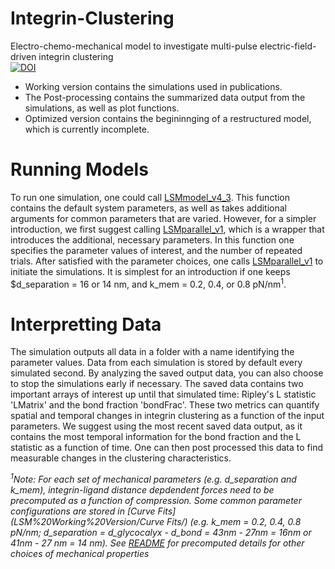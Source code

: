 # Integrin-Clustering  
Electro-chemo-mechanical model to investigate multi-pulse electric-field-driven integrin clustering  
[![DOI](https://zenodo.org/badge/269767974.svg)](https://zenodo.org/badge/latestdoi/269767974)

* Working version contains the simulations used in publications.
* The Post-processing contains the summarized data output from the simulations, as well as plot functions.
* Optimized version contains the begininnging of a restructured model, which is currently incomplete.

# Running Models
To run one simulation, one could call [LSMmodel_v4_3](LSM%20Working%20Version/LSMmodel_v4_3.m). This function contains the default system parameters, as well as takes additional arguments for common parameters that are varied. However, for a simpler introduction, we first suggest calling [LSMparallel_v1](LSM%20Working%20Version/LSMparallel_v1.m), which is a wrapper that introduces the additional, necessary parameters.
In this function one specifies the parameter values of interest, and the number of repeated trials.
After satisfied with the parameter choices, one calls [LSMparallel_v1](LSM%20Working%20Version/LSMparallel_v1.m) to initiate the simulations. It is simplest for an introduction if one keeps $d_separation = 16 or 14 nm, and k_mem = 0.2, 0.4, or 0.8 pN/nm<sup>1</sup>.

# Interpretting Data
The simulation outputs all data in a folder with a name identifying the parameter values. Data from each simulation is stored by default every simulated second. By analyzing the saved output data, you can also choose to stop the simulations early if necessary.
The saved data contains two important arrays of interest up until that simulated time: Ripley's L statistic 'LMatrix' and the bond fraction 'bondFrac'. 
These two metrics can quantify spatial and temporal changes in integrin clustering as a function of the input parameters.
We suggest using the most recent saved data output, as it contains the most temporal information for the bond fraction and the L statistic as a function of time.
One can then post processed this data to find measurable changes in the clustering characteristics.

*<sup>1</sup>Note: For each set of mechanical parameters (e.g. d_separation and k_mem), integrin-ligand distance depdendent forces need to be precomputed as a function of compression. Some common parameter configurations are stored in [Curve Fits](LSM%20Working%20Version/Curve Fits/) (e.g. k_mem = 0.2, 0.4, 0.8 pN/nm; d_separation = d_glycocalyx - d_bond = 43nm - 27nm = 16nm or 41nm - 27 nm = 14 nm). See [README](LSM%20Working%20Version/README.md) for precomputed details for other choices of mechanical properties*

